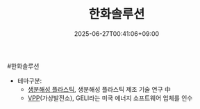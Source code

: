 ﻿---
title: "한화솔루션"
date: 2025-06-27T00:41:06+09:00
lastmod: 2025-06-27T00:41:06+09:00
type: docs
sidebar:
  open: true
weight: 7
---
<div style="display:none">
  <meta property="article:published_time" content="2025-06-26T15:41:06Z" />
  <meta property="article:modified_time" content="2025-06-26T15:41:06Z" />
</div>
#한화솔루션

- 테마구분:
	- [생분해성 플라스틱](/industry-study/생분해성-플라스틱/), 생분해성 플라스틱 제조 기술 연구 中
	- [VPP](/industry-study/vpp/)(가상발전소), GELI라는 미국 에너지 소프트웨어 업체를 인수
